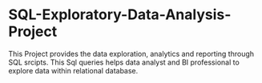 # SQL-Exploratory-Data-Analysis-Project
This Project provides the data exploration, analytics and reporting through SQL srcipts. This Sql queries helps data analyst and BI professional to explore data within relational database. 
